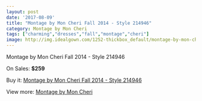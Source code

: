 ```yaml
---
layout: post
date: '2017-08-09'
title: "Montage by Mon Cheri Fall 2014 - Style 214946"
category: Montage by Mon Cheri
tags: ["charming","dresses","fall","montage","cheri"]
image: http://img.idealgown.com/1252-thickbox_default/montage-by-mon-cheri-fall-2014-style-214946.jpg
---
```

Montage by Mon Cheri Fall 2014 - Style 214946

On Sales: **$259**
<a href="https://www.idealgown.com/en/montage-by-mon-cheri/580-montage-by-mon-cheri-fall-2014-style-214946.html"><amp-img layout="responsive" width="600" height="600" src="//img.idealgown.com/1252-thickbox_default/montage-by-mon-cheri-fall-2014-style-214946.jpg" alt="Montage by Mon Cheri Fall 2014 - Style 214946 0" /></a>
<a href="https://www.idealgown.com/en/montage-by-mon-cheri/580-montage-by-mon-cheri-fall-2014-style-214946.html"><amp-img layout="responsive" width="600" height="600" src="//img.idealgown.com/1254-thickbox_default/montage-by-mon-cheri-fall-2014-style-214946.jpg" alt="Montage by Mon Cheri Fall 2014 - Style 214946 1" /></a>
<a href="https://www.idealgown.com/en/montage-by-mon-cheri/580-montage-by-mon-cheri-fall-2014-style-214946.html"><amp-img layout="responsive" width="600" height="600" src="//img.idealgown.com/1253-thickbox_default/montage-by-mon-cheri-fall-2014-style-214946.jpg" alt="Montage by Mon Cheri Fall 2014 - Style 214946 2" /></a>

Buy it: [Montage by Mon Cheri Fall 2014 - Style 214946](https://www.idealgown.com/en/montage-by-mon-cheri/580-montage-by-mon-cheri-fall-2014-style-214946.html "Montage by Mon Cheri Fall 2014 - Style 214946")

View more: [Montage by Mon Cheri](https://www.idealgown.com/en/9-montage-by-mon-cheri "Montage by Mon Cheri")